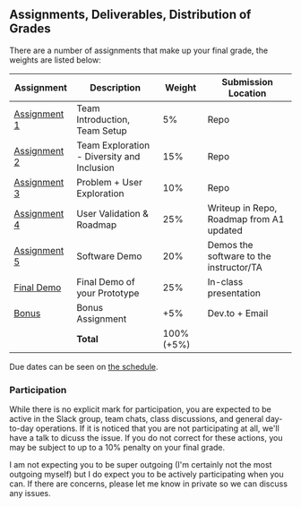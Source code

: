Assignments, Deliverables, Distribution of Grades
---

There are a number of assignments that make up your final grade, the weights are listed below:

| Assignment | Description | Weight | Submission Location |
| --- | --- | --- | --- |
| [Assignment 1](./a1.md) | Team Introduction, Team Setup | 5% | Repo |
| [Assignment 2](./a2.md) | Team Exploration - Diversity and Inclusion | 15% | Repo |
| [Assignment 3](./a3.md) | Problem + User Exploration | 10% | Repo |
| [Assignment 4](./a4.md) | User Validation & Roadmap | 25% | Writeup in Repo, Roadmap from A1 updated |
| [Assignment 5](./a5.md) | Software Demo | 20% | Demos the software to the instructor/TA |
| [Final Demo](./final_demo.md) | Final Demo of your Prototype | 25% | In-class presentation |
| [Bonus](./bonus.md) | Bonus Assignment | +5% | Dev.to + Email |
| | **Total** | 100% (+5%) | |

Due dates can be seen on [the schedule](../schedule.md).

### Participation

While there is no explicit mark for participation, you are expected to be active in the Slack group, team chats, class discussions, and general day-to-day operations. If it is noticed that you are not participating at all, we'll have a talk to dicuss the issue. If you do not correct for these actions, you may be subject to up to a 10% penalty on your final grade.

I am not expecting you to be super outgoing (I'm certainly not the most outgoing myself) but I do expect you to be actively participating when you can. If there are concerns, please let me know in private so we can discuss any issues.
